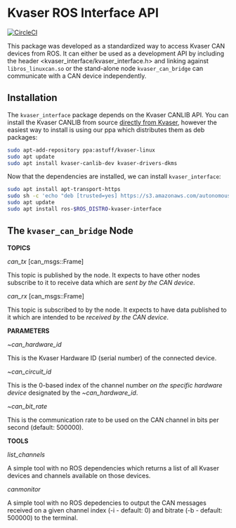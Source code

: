 # Kvaser ROS Interface API

[![CircleCI](https://circleci.com/gh/astuff/kvaser_interface/tree/master.svg?style=svg)](https://circleci.com/gh/astuff/kvaser_interface/tree/master)

This package was developed as a standardized way to access Kvaser CAN devices from ROS. It can either be used as a development API
by including the header <kvaser_interface/kvaser_interface.h> and linking against `libros_linuxcan.so` or the stand-alone node
`kvaser_can_bridge` can communicate with a CAN device independently.

## Installation

The `kvaser_interface` package depends on the Kvaser CANLIB API. 
You can install the Kvaser CANLIB from source [directly from Kvaser](https://www.kvaser.com/downloads/), however the easiest way to install is using our ppa which distributes them as deb packages:

```sh
sudo apt-add-repository ppa:astuff/kvaser-linux
sudo apt update
sudo apt install kvaser-canlib-dev kvaser-drivers-dkms
```

Now that the dependencies are installed, we can install `kvaser_interface`:


```sh
sudo apt install apt-transport-https
sudo sh -c 'echo "deb [trusted=yes] https://s3.amazonaws.com/autonomoustuff-repo/ $(lsb_release -sc) main" > /etc/apt/sources.list.d/autonomoustuff-public.list'
sudo apt update
sudo apt install ros-$ROS_DISTRO-kvaser-interface
```

## The `kvaser_can_bridge` Node

**TOPICS**

*can_tx* [can_msgs::Frame]

This topic is published by the node. It expects to have other nodes subscribe to it to receive data which are *sent by the CAN device*.

*can_rx* [can_msgs::Frame]

This topic is subscribed to by the node. It expects to have data published to it which are intended to be *received by the CAN device*.

**PARAMETERS**

*~can_hardware_id*

This is the Kvaser Hardware ID (serial number) of the connected device.

*~can_circuit_id*

This is the 0-based index of the channel number *on the specific hardware device* designated by the *~can_hardware_id*.

*~can_bit_rate*

This is the communication rate to be used on the CAN channel in bits per second (default: 500000).

**TOOLS**

*list_channels*

A simple tool with no ROS dependencies which returns a list of all Kvaser devices and channels available on those devices.

*canmonitor*

A simple tool with no ROS depedencies to output the CAN messages received on a given channel index (-i - default: 0) and bitrate (-b - default: 500000) to the terminal.
